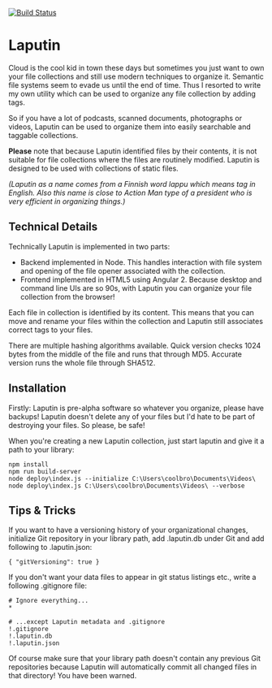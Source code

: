[![Build Status](https://travis-ci.org/VilleSalonen/laputin.svg?branch=master)](https://travis-ci.org/VilleSalonen/laputin) 

Laputin
=======
Cloud is the cool kid in town these days but sometimes you just want to own your
file collections and still use modern techniques to organize it. Semantic file
systems seem to evade us until the end of time. Thus I resorted to write my own
utility which can be used to organize any file collection by adding tags.

So if you have a lot of podcasts, scanned documents, photographs or videos,
Laputin can be used to organize them into easily searchable and taggable
collections.

**Please** note that because Laputin identified files by their contents, it is not suitable for file collections where the files are routinely modified. Laputin is designed to be used with collections of static files.

*(Laputin as a name comes from a Finnish word lappu which means tag in English. Also this name is close to Action Man type of a president who is very efficient in organizing things.)*

Technical Details
-----------------
Technically Laputin is implemented in two parts:
* Backend implemented in Node. This handles interaction with file system and opening of the file opener associated with the collection.
* Frontend implemented in HTML5 using Angular 2. Because desktop and command line UIs are so 90s, with Laputin you can organize your file collection from the browser!

Each file in collection is identified by its content. This means that you can
move and rename your files within the collection and Laputin still associates
correct tags to your files.

There are multiple hashing algorithms available. Quick version checks 1024
bytes from the middle of the file and runs that through MD5. Accurate
version runs the whole file through SHA512.

Installation
------------
Firstly: Laputin is pre-alpha software so whatever you organize, please have
backups! Laputin doesn't delete any of your files but I'd hate to be part of
destroying your files. So please, be safe!

When you're creating a new Laputin collection, just start laputin and give it a
path to your library:

    npm install
    npm run build-server
    node deploy\index.js --initialize C:\Users\coolbro\Documents\Videos\
    node deploy\index.js C:\Users\coolbro\Documents\Videos\ --verbose


Tips & Tricks
-------------
If you want to have a versioning history of your organizational changes,
initialize Git repository in your library path, add .laputin.db under Git and
add following to .laputin.json:

    { "gitVersioning": true }

If you don't want your data files to appear in git status listings etc., write
a following .gitignore file:

    # Ignore everything...
    *

    # ...except Laputin metadata and .gitignore
    !.gitignore
    !.laputin.db
    !.laputin.json

Of course make sure that your library path doesn't contain any previous Git
repositories because Laputin will automatically commit all changed files in that
directory! You have been warned.
